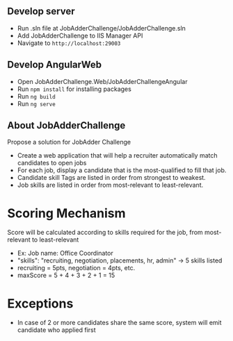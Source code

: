 ## Develop server
- Run .sln file at JobAdderChallenge/JobAdderChallenge.sln
- Add JobAdderChallenge to IIS Manager API
- Navigate to `http://localhost:29003`

## Develop AngularWeb
- Open JobAdderChallenge.Web/JobAdderChallengeAngular
- Run `npm install` for installing packages
- Run `ng build`
- Run `ng serve`

## About JobAdderChallenge
Propose a solution for JobAdder Challenge
- Create a web application that will help a recruiter automatically match candidates to open jobs
- For each job, display a candidate that is the most-qualified to fill that job.
- Candidate skill Tags are listed in order from strongest to weakest.
- Job skills are listed in order from most-relevant to least-relevant.

# Scoring Mechanism
Score will be calculated according to skills required for the job, from most-relevant to least-relevant
- Ex: Job name: Office Coordinator 
- "skills": "recruiting, negotiation, placements, hr, admin" -> 5 skills listed
- recruiting = 5pts, negotiation = 4pts, etc.
- maxScore = 5 + 4 + 3 + 2 + 1 = 15

# Exceptions
- In case of 2 or more candidates share the same score, system will emit candidate who applied first